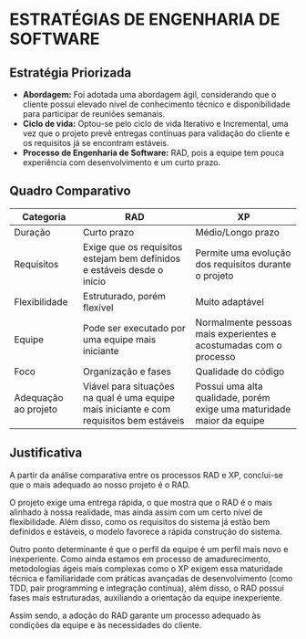 # ESTRATÉGIAS DE ENGENHARIA DE SOFTWARE

## Estratégia Priorizada

- **Abordagem:** Foi adotada uma abordagem ágil, considerando que o cliente possui elevado nível de conhecimento técnico e disponibilidade para participar de reuniões semanais.  
- **Ciclo de vida:** Optou-se pelo ciclo de vida Iterativo e Incremental, uma vez que o projeto prevê entregas contínuas para validação do cliente e os requisitos já se encontram estáveis.  
- **Processo de Engenharia de Software:** RAD, pois a equipe tem pouca experiência com desenvolvimento e um curto prazo.  

## Quadro Comparativo

| Categoria | RAD | XP |
|-----------|-----|----|
| Duração | Curto prazo | Médio/Longo prazo |
| Requisitos | Exige que os requisitos estejam bem definidos e estáveis desde o início | Permite uma evolução dos requisitos durante o projeto |
| Flexibilidade | Estruturado, porém flexível | Muito adaptável |
| Equipe | Pode ser executado por uma equipe mais iniciante | Normalmente pessoas mais experientes e acostumadas com o processo |
| Foco | Organização e fases | Qualidade do código |
| Adequação ao projeto | Viável para situações na qual é uma equipe mais iniciante e com requisitos bem estáveis | Possui uma alta qualidade, porém exige uma maturidade maior da equipe |

## Justificativa

A partir da análise comparativa entre os processos RAD e XP, conclui-se que o mais adequado ao nosso projeto é o RAD.  

O projeto exige uma entrega rápida, o que mostra que o RAD é o mais alinhado à nossa realidade, mas ainda assim com um certo nível de flexibilidade. Além disso, como os requisitos do sistema já estão bem definidos e estáveis, o modelo favorece a rápida construção do sistema.  

Outro ponto determinante é que o perfil da equipe é um perfil mais novo e inexperiente. Como ainda estamos em processo de amadurecimento, metodologias ágeis mais complexas como o XP exigem essa maturidade técnica e familiaridade com práticas avançadas de desenvolvimento (como TDD, pair programming e integração contínua), além disso, o RAD possui fases mais estruturadas, auxiliando a orientação da equipe inexperiente.  

Assim sendo, a adoção do RAD garante um processo adequado às condições da equipe e às necessidades do cliente.
